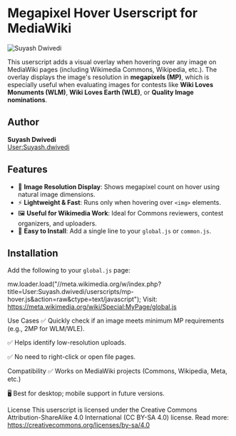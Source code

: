 # Megapixel Hover Userscript for MediaWiki

![Suyash Dwivedi](https://upload.wikimedia.org/wikipedia/commons/thumb/9/9c/Suyash_Dwivedi_01%28cropped%29.jpg/180px-Suyash_Dwivedi_01%28cropped%29.jpg)

This userscript adds a visual overlay when hovering over any image on MediaWiki pages (including Wikimedia Commons, Wikipedia, etc.). The overlay displays the image's resolution in **megapixels (MP)**, which is especially useful when evaluating images for contests like **Wiki Loves Monuments (WLM)**, **Wiki Loves Earth (WLE)**, or **Quality Image nominations**.

## Author

**Suyash Dwivedi**  
[User:Suyash.dwivedi](https://meta.wikimedia.org/wiki/User:Suyash.dwivedi)

## Features

- 📸 **Image Resolution Display**: Shows megapixel count on hover using natural image dimensions.
- ⚡ **Lightweight & Fast**: Runs only when hovering over `<img>` elements.
- 🖼️ **Useful for Wikimedia Work**: Ideal for Commons reviewers, contest organizers, and uploaders.
- 🧩 **Easy to Install**: Add a single line to your `global.js` or `common.js`.

## Installation

Add the following to your `global.js` page:

mw.loader.load("//meta.wikimedia.org/w/index.php?title=User:Suyash.dwivedi/userscripts/mp-hover.js&action=raw&ctype=text/javascript");
Visit: https://meta.wikimedia.org/wiki/Special:MyPage/global.js

Use Cases
✅ Quickly check if an image meets minimum MP requirements (e.g., 2MP for WLM/WLE).

✅ Helps identify low-resolution uploads.

✅ No need to right-click or open file pages.

Compatibility
✅ Works on MediaWiki projects (Commons, Wikipedia, Meta, etc.)

🖥️ Best for desktop; mobile support in future versions.

License
This userscript is licensed under the
Creative Commons Attribution-ShareAlike 4.0 International (CC BY-SA 4.0) license.
Read more: https://creativecommons.org/licenses/by-sa/4.0
